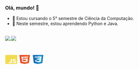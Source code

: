 ### Olá, mundo! 👋


- 🔭 Estou cursando o 5° semestre de Ciência da Computação.
- 🌱 Neste semestre, estou aprendendo Python e Java.

##

<div>
  <a href="https://github.com/leticia-sousa-ds">
    <img align="center" height="180em" src= "https://github-readme-stats.vercel.app/api?username=leticia-sousa-ds&count_private=true&show_icons=true&theme=radical&hide=contribs"/>
  </a>
  
  <a href="https://github.com/leticia-sousa-ds">
    <img align="center" height="180em" src="https://github-readme-stats.vercel.app/api/top-langs/?username=leticia-sousa-ds&layout=compact&theme=radical" />
  </a>
</div>

##

<div style="display: inline_block"><br>
  <img align="center" alt="Javascript" height="30" width="40" src="https://raw.githubusercontent.com/devicons/devicon/master/icons/javascript/javascript-plain.svg">
  <img align="center" alt="HTML" height="30" width="40" src="https://raw.githubusercontent.com/devicons/devicon/master/icons/html5/html5-original.svg">
  <img align="center" alt="CSS" height="30" width="40" src="https://raw.githubusercontent.com/devicons/devicon/master/icons/css3/css3-original.svg">
</div>

##

<!----<img src="https://readme-jokes.vercel.app/api" alt="Jokes Card" />
<img align="center" alt="Python" height="30" width="40" src="https://raw.githubusercontent.com/devicons/devicon/master/icons/python/python-original.svg">---->

